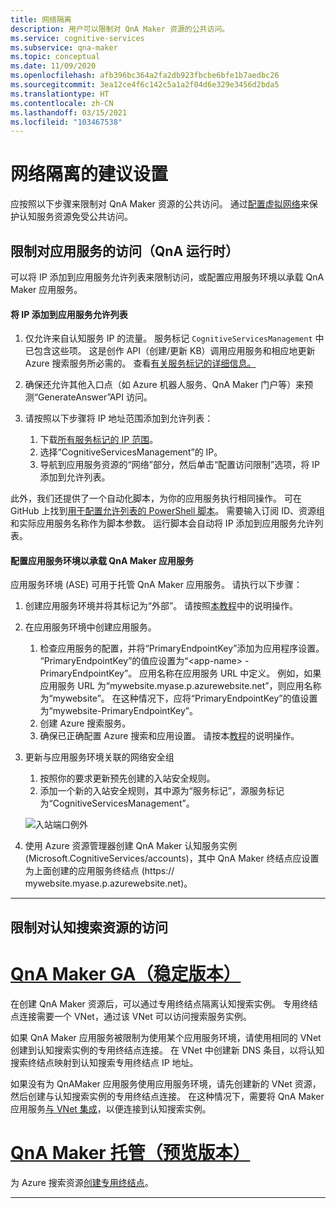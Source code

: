 ```yaml
---
title: 网络隔离
description: 用户可以限制对 QnA Maker 资源的公共访问。
ms.service: cognitive-services
ms.subservice: qna-maker
ms.topic: conceptual
ms.date: 11/09/2020
ms.openlocfilehash: afb396bc364a2fa2db923fbcbe6bfe1b7aedbc26
ms.sourcegitcommit: 3ea12ce4f6c142c5a1a2f04d6e329e3456d2bda5
ms.translationtype: HT
ms.contentlocale: zh-CN
ms.lasthandoff: 03/15/2021
ms.locfileid: "103467538"
---
```

# <a name="recommended-settings-for-network-isolation"></a>网络隔离的建议设置

应按照以下步骤来限制对 QnA Maker 资源的公共访问。 通过[配置虚拟网络](../../cognitive-services-virtual-networks.md?tabs=portal)来保护认知服务资源免受公共访问。

## <a name="restrict-access-to-app-service-qna-runtime"></a>限制对应用服务的访问（QnA 运行时）

可以将 IP 添加到应用服务允许列表来限制访问，或配置应用服务环境以承载 QnA Maker 应用服务。

#### <a name="add-ips-to-app-service-allow-list"></a>将 IP 添加到应用服务允许列表

1. 仅允许来自认知服务 IP 的流量。 服务标记 `CognitiveServicesManagement` 中已包含这些项。 这是创作 API（创建/更新 KB）调用应用服务和相应地更新 Azure 搜索服务所必需的。 查看[有关服务标记的详细信息。](../../../virtual-network/service-tags-overview.md)
2. 确保还允许其他入口点（如 Azure 机器人服务、QnA Maker 门户等）来预测“GenerateAnswer”API 访问。
3. 请按照以下步骤将 IP 地址范围添加到允许列表：

   1. 下载[所有服务标记的 IP 范围](https://www.microsoft.com/download/details.aspx?id=56519)。
   2. 选择“CognitiveServicesManagement”的 IP。
   3. 导航到应用服务资源的“网络”部分，然后单击“配置访问限制”选项，将 IP 添加到允许列表。

此外，我们还提供了一个自动化脚本，为你的应用服务执行相同操作。 可在 GitHub 上找到[用于配置允许列表的 PowerShell 脚本](https://github.com/pchoudhari/QnAMakerBackupRestore/blob/master/AddRestrictedIPAzureAppService.ps1)。 需要输入订阅 ID、资源组和实际应用服务名称作为脚本参数。 运行脚本会自动将 IP 添加到应用服务允许列表。

#### <a name="configure-app-service-environment-to-host-qna-maker-app-service"></a>配置应用服务环境以承载 QnA Maker 应用服务
    
应用服务环境 (ASE) 可用于托管 QnA Maker 应用服务。 请执行以下步骤：

1. 创建应用服务环境并将其标记为“外部”。 请按照[本教程](../../../app-service/environment/create-external-ase.md)中的说明操作。
2.  在应用服务环境中创建应用服务。
    1. 检查应用服务的配置，并将“PrimaryEndpointKey”添加为应用程序设置。 “PrimaryEndpointKey”的值应设置为“\<app-name\> -PrimaryEndpointKey”。 应用名称在应用服务 URL 中定义。 例如，如果应用服务 URL 为“mywebsite.myase.p.azurewebsite.net”，则应用名称为“mywebsite”。 在这种情况下，应将“PrimaryEndpointKey”的值设置为“mywebsite-PrimaryEndpointKey”。
    2. 创建 Azure 搜索服务。
    3. 确保已正确配置 Azure 搜索和应用设置。 
          请按本[教程](../reference-app-service.md?tabs=v1#app-service)的说明操作。
3.  更新与应用服务环境关联的网络安全组
    1. 按照你的要求更新预先创建的入站安全规则。
    2. 添加一个新的入站安全规则，其中源为“服务标记”，源服务标记为“CognitiveServicesManagement”。
       
    ![入站端口例外](../media/inbound-ports.png)

4.  使用 Azure 资源管理器创建 QnA Maker 认知服务实例 (Microsoft.CognitiveServices/accounts)，其中 QnA Maker 终结点应设置为上面创建的应用服务终结点 (https:// mywebsite.myase.p.azurewebsite.net)。
    
---

## <a name="restrict-access-to-cognitive-search-resource"></a>限制对认知搜索资源的访问

# <a name="qna-maker-ga-stable-release"></a>[QnA Maker GA（稳定版本）](#tab/v1)

在创建 QnA Maker 资源后，可以通过专用终结点隔离认知搜索实例。 专用终结点连接需要一个 VNet，通过该 VNet 可以访问搜索服务实例。 

如果 QnA Maker 应用服务被限制为使用某个应用服务环境，请使用相同的 VNet 创建到认知搜索实例的专用终结点连接。 在 VNet 中创建新 DNS 条目，以将认知搜索终结点映射到认知搜索专用终结点 IP 地址。 

如果没有为 QnAMaker 应用服务使用应用服务环境，请先创建新的 VNet 资源，然后创建与认知搜索实例的专用终结点连接。 在这种情况下，需要将 QnA Maker 应用服务[与 VNet 集成](https://docs.microsoft.com/azure/app-service/web-sites-integrate-with-vnet)，以便连接到认知搜索实例。 

#  <a name="qna-maker-managed-preview-release"></a>[QnA Maker 托管（预览版本）](#tab/v2)

为 Azure 搜索资源[创建专用终结点](../reference-private-endpoint.md)。

---
